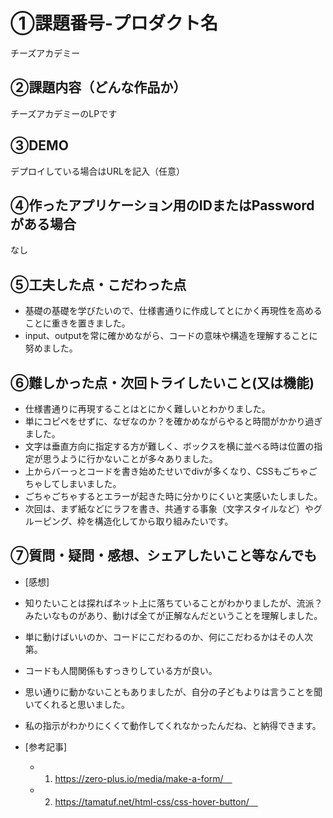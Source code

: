 # ①課題番号-プロダクト名

チーズアカデミー

## ②課題内容（どんな作品か）

チーズアカデミーのLPです

## ③DEMO

デプロイしている場合はURLを記入（任意）

## ④作ったアプリケーション用のIDまたはPasswordがある場合

なし

## ⑤工夫した点・こだわった点

- 基礎の基礎を学びたいので、仕様書通りに作成してとにかく再現性を高めることに重きを置きました。
- input、outputを常に確かめながら、コードの意味や構造を理解することに努めました。

## ⑥難しかった点・次回トライしたいこと(又は機能)

- 仕様書通りに再現することはとにかく難しいとわかりました。
- 単にコピペをせずに、なぜなのか？を確かめながらやると時間がかかり過ぎました。
- 文字は垂直方向に指定する方が難しく、ボックスを横に並べる時は位置の指定が思うように行かないことが多々ありました。
- 上からバーっとコードを書き始めたせいでdivが多くなり、CSSもごちゃごちゃしてしまいました。
- ごちゃごちゃするとエラーが起きた時に分かりにくいと実感いたしました。
- 次回は、まず紙などにラフを書き、共通する事象（文字スタイルなど）やグルーピング、枠を構造化してから取り組みたいです。

## ⑦質問・疑問・感想、シェアしたいこと等なんでも

- [感想]
- 知りたいことは探ればネット上に落ちていることがわかりましたが、流派？みたいなものがあり、動けば全てが正解なんだということを理解しました。
- 単に動けばいいのか、コードにこだわるのか、何にこだわるかはその人次第。
- コードも人間関係もすっきりしている方が良い。
- 思い通りに動かないこともありましたが、自分の子どもよりは言うことを聞いてくれると思いました。
- 私の指示がわかりにくくて動作してくれなかったんだね、と納得できます。

- [参考記事]
  - 1. https://zero-plus.io/media/make-a-form/　
  - 2. https://tamatuf.net/html-css/css-hover-button/　
